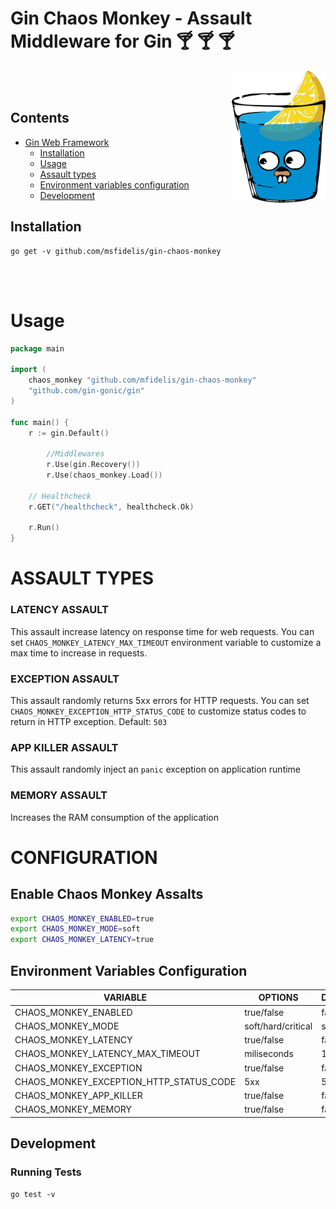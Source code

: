# Gin Chaos Monkey - Assault Middleware for Gin :cocktail: :cocktail: :cocktail:

<div align=>
	<img align="right" width="150px" src="/.github/assets/img/color.png">
</div> 


<br><br>

## Contents

- [Gin Web Framework](https://github.com/gin-gonic/gin)
  - [Installation](#installation)
  - [Usage](#usage)
  - [Assault types](#assault-types)
  - [Environment variables configuration](#environment-variables-configuration)
  - [Development](#development)

## Installation 

```
go get -v github.com/msfidelis/gin-chaos-monkey
```

<br><br>

# Usage 

```go
package main

import (
	chaos_monkey "github.com/mfidelis/gin-chaos-monkey"
	"github.com/gin-gonic/gin"
)

func main() {
	r := gin.Default()

        //Middlewares
        r.Use(gin.Recovery())
        r.Use(chaos_monkey.Load())

	// Healthcheck
	r.GET("/healthcheck", healthcheck.Ok)    

	r.Run()
}
```
# ASSAULT TYPES


### LATENCY ASSAULT 

This assault increase latency on response time for web requests. You can set `CHAOS_MONKEY_LATENCY_MAX_TIMEOUT` environment variable to customize a max time to increase in requests. 


### EXCEPTION ASSAULT

This assault randomly returns 5xx errors for HTTP requests. You can set `CHAOS_MONKEY_EXCEPTION_HTTP_STATUS_CODE` to customize status codes to return in HTTP exception. Default: `503`


### APP KILLER ASSAULT

This assault randomly inject an `panic` exception on application runtime

### MEMORY ASSAULT 

Increases the RAM consumption of the application



# CONFIGURATION 

## Enable Chaos Monkey Assalts

```bash
export CHAOS_MONKEY_ENABLED=true
export CHAOS_MONKEY_MODE=soft
export CHAOS_MONKEY_LATENCY=true
```

## Environment Variables Configuration 

| VARIABLE                                  | OPTIONS               | DEFAULT   | 
| ----------------------------------------- | ------------------    | --------- |
| CHAOS_MONKEY_ENABLED                      | true/false            | false     |
| CHAOS_MONKEY_MODE                         | soft/hard/critical    | soft      |
| CHAOS_MONKEY_LATENCY                      | true/false            | false     |
| CHAOS_MONKEY_LATENCY_MAX_TIMEOUT          | miliseconds           | 1000      |
| CHAOS_MONKEY_EXCEPTION                    | true/false            | false     |
| CHAOS_MONKEY_EXCEPTION_HTTP_STATUS_CODE   | 5xx                   | 503       |
| CHAOS_MONKEY_APP_KILLER                   | true/false            | false     |
| CHAOS_MONKEY_MEMORY                       | true/false            | false     |


## Development 

### Running Tests 

```
go test -v
```
